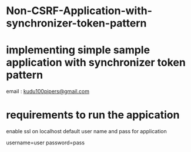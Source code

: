 # Non-CSRF-Application-with-synchronizer-token-pattern
# implementing simple sample application with synchronizer token pattern 
email : kudu100pipers@gmail.com
# requirements to run the appication
enable ssl on localhost
default user name and pass for application

  username=user
  password=pass
